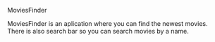<p >MoviesFinder</p>

MoviesFinder is an aplication where you can find the newest movies. <br>
There is also search bar so you can search movies by a name.
